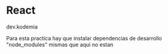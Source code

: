 # React
dev.kodemia

Para esta practica hay que instalar dependencias de desarrollo "node_modules" mismas que aqui no estan
